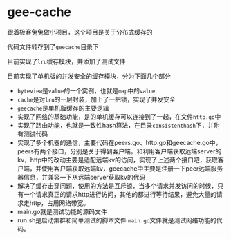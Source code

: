 # gee-cache
跟着极客兔兔做小项目，这个项目是关于分布式缓存的

代码文件转存到了`geecache`目录下

目前实现了`lru`缓存模块，并添加了测试文件

目前实现了单机版的并发安全的缓存模块，分为下面几个部分

+ `byteview`是`value`的一个实例，也就是`map`中的`value`
+ `cache`是对`lru`的一层封装，加上了一把锁，实现了并发安全
+ `geecache`是单机版缓存的主要逻辑
+ 实现了网络的基础功能，是的单机缓存可以连接到了一起，在文件`http.go`中
+ 实现了路由功能，也就是一致性hash算法，在目录`consistenthash`下，并附有测试代码
+ 实现了多个机器的通信，主要代码在peers.go、http.go和geecache.go中，peers有两个接口，分别是关于得到客户端，和利用客户端获取远端server的kv，http中的改动主要是适配远端kv的访问，实现了上述两个接口吧，获取客户端，并使用客户端获取远端kv，geecache中主要是注册一下peer远端服务器信息，并兼容一下从远端server获取kv的代码
+ 解决了缓存击穿问题，使用的方法是互斥锁，当多个请求并发访问的时候，只有一个请求真正的请求http进行访问，其他的都进行等待结果，避免大量的请求走http，占用网络带宽。
+ main.go就是测试功能的源码文件
+ run.sh是启动集群和简单测试的脚本文件
`main.go`文件就是测试网络功能的代码。